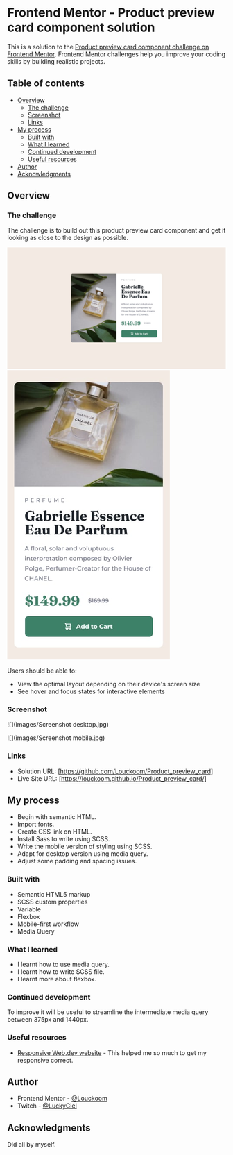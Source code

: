 # Frontend Mentor - Product preview card component solution

This is a solution to the [Product preview card component challenge on Frontend Mentor](https://www.frontendmentor.io/challenges/product-preview-card-component-GO7UmttRfa). Frontend Mentor challenges help you improve your coding skills by building realistic projects. 

## Table of contents

- [Overview](#overview)
  - [The challenge](#the-challenge)
  - [Screenshot](#screenshot)
  - [Links](#links)
- [My process](#my-process)
  - [Built with](#built-with)
  - [What I learned](#what-i-learned)
  - [Continued development](#continued-development)
  - [Useful resources](#useful-resources)
- [Author](#author)
- [Acknowledgments](#acknowledgments)

## Overview

### The challenge

The challenge is to build out this product preview card component and get it looking as close to the design as possible.

![](design/desktop-design.jpg)
![](design/mobile-design.jpg)

Users should be able to:

- View the optimal layout depending on their device's screen size
- See hover and focus states for interactive elements

### Screenshot

![](images/Screenshot desktop.jpg)

![](images/Screenshot mobile.jpg)

### Links

- Solution URL: [https://github.com/Louckoom/Product_preview_card]
- Live Site URL: [https://louckoom.github.io/Product_preview_card/]

## My process

- Begin with semantic HTML.
- Import fonts.
- Create CSS link on HTML.
- Install Sass to write using SCSS.
- Write the mobile version of styling using SCSS.
- Adapt for desktop version using media query.
- Adjust some padding and spacing issues.

### Built with

- Semantic HTML5 markup
- SCSS custom properties
- Variable
- Flexbox
- Mobile-first workflow
- Media Query

### What I learned

- I learnt how to use media query.
- I learnt how to write SCSS file.
- I learnt more about flexbox.

### Continued development

To improve it will be useful to streamline the intermediate media query between 375px and 1440px.

### Useful resources

- [Responsive Web.dev website](https://web.dev/learn/design) - This helped me so much to get my responsive correct.

## Author

- Frontend Mentor - [@Louckoom](https://www.frontendmentor.io/profile/Louckoom)
- Twitch - [@LuckyCiel](https://www.twitch/tv/luckyciel)

## Acknowledgments

Did all by myself.
